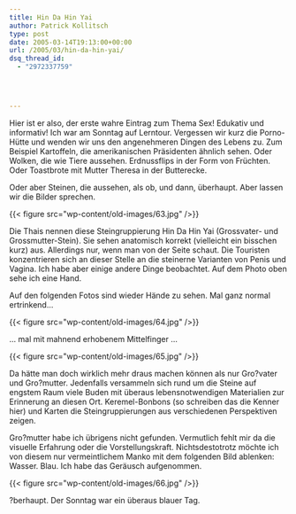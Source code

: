 ```yaml
---
title: Hin Da Hin Yai
author: Patrick Kollitsch
type: post
date: 2005-03-14T19:13:00+00:00
url: /2005/03/hin-da-hin-yai/
dsq_thread_id:
  - "2972337759"




---
```

Hier ist er also, der erste wahre Eintrag zum Thema Sex! Edukativ und informativ! Ich war am Sonntag auf Lerntour. Vergessen wir kurz die Porno-Hütte und wenden wir uns den angenehmeren Dingen des Lebens zu. Zum Beispiel Kartoffeln, die amerikanischen Präsidenten ähnlich sehen. Oder Wolken, die wie Tiere aussehen. Erdnussflips in der Form von Früchten. Oder Toastbrote mit Mutter Theresa in der Butterecke.

Oder aber Steinen, die aussehen, als ob, und dann, überhaupt. Aber lassen wir die Bilder sprechen.

{{< figure src="wp-content/old-images/63.jpg" />}}

Die Thais nennen diese Steingruppierung Hin Da Hin Yai (Grossvater- und Grossmutter-Stein). Sie sehen anatomisch korrekt (vielleicht ein bisschen kurz) aus. Allerdings nur, wenn man von der Seite schaut. Die Touristen konzentrieren sich an dieser Stelle an die steinerne Varianten von Penis und Vagina. Ich habe aber einige andere Dinge beobachtet. Auf dem Photo oben sehe ich eine Hand.

Auf den folgenden Fotos sind wieder Hände zu sehen. Mal ganz normal ertrinkend...

{{< figure src="wp-content/old-images/64.jpg" />}}

... mal mit mahnend erhobenem Mittelfinger ...

{{< figure src="wp-content/old-images/65.jpg" />}}

Da hätte man doch wirklich mehr draus machen können als nur Gro?vater und Gro?mutter. Jedenfalls versammeln sich rund um die Steine auf engstem Raum viele Buden mit überaus lebensnotwendigen Materialien zur Erinnerung an diesen Ort. Keremel-Bonbons (so schreiben das die Kenner hier) und Karten die Steingruppierungen aus verschiedenen Perspektiven zeigen.

Gro?mutter habe ich übrigens nicht gefunden. Vermutlich fehlt mir da die visuelle Erfahrung oder die Vorstellungskraft. Nichtsdestotrotz möchte ich von diesem nur vermeintlichem Manko mit dem folgenden Bild ablenken: Wasser. Blau. Ich habe das Geräusch aufgenommen.

{{< figure src="wp-content/old-images/66.jpg" />}}

?berhaupt. Der Sonntag war ein überaus blauer Tag.
